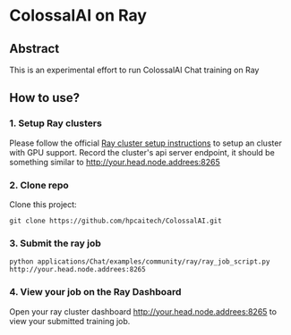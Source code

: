 # ColossalAI on Ray
## Abstract
This is an experimental effort to run ColossalAI Chat training on Ray
## How to use?
### 1. Setup Ray clusters
Please follow the official [Ray cluster setup instructions](https://docs.ray.io/en/latest/cluster/getting-started.html) to setup an cluster with GPU support. Record the cluster's api server endpoint, it should be something similar to http://your.head.node.addrees:8265
### 2. Clone repo
Clone this project:
```shell
git clone https://github.com/hpcaitech/ColossalAI.git
```
### 3. Submit the ray job
```shell
python applications/Chat/examples/community/ray/ray_job_script.py http://your.head.node.addrees:8265
```
### 4. View your job on the Ray Dashboard
Open your ray cluster dashboard http://your.head.node.addrees:8265 to view your submitted training job.
